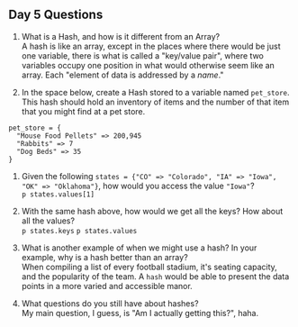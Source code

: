 ## Day 5 Questions

1. What is a Hash, and how is it different from an Array?  
A hash is like an array, except in the places where there would be just one variable, there is what is called a "key/value pair", where two variables occupy one position in what would otherwise seem like an array. Each "element of data is addressed by a _name_."

1. In the space below, create a Hash stored to a variable named `pet_store`.  This hash should hold an inventory of items and the number of that item that you might find at a pet store.  
```
pet_store = {
  "Mouse Food Pellets" => 200,945
  "Rabbits" => 7
  "Dog Beds" => 35
}

```

1. Given the following `states = {"CO" => "Colorado", "IA" => "Iowa", "OK" => "Oklahoma"}`, how would you access the value `"Iowa"`?  
`p states.values[1]`

1. With the same hash above, how would we get all the keys?  How about all the values?  
`p states.keys`
`p states.values`

1. What is another example of when we might use a hash?  In your example, why is a hash better than an array?  
When compiling a list of every football stadium, it's seating capacity, and the popularity of the team.  A `hash` would be able to present the data points in a more varied and accessible manor.

1. What questions do you still have about hashes?  
My main question, I guess, is "Am I actually getting this?", haha.
